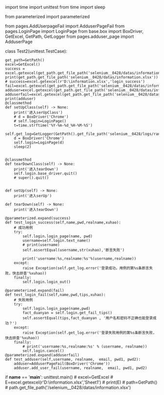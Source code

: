 import time
import unittest
from time import sleep

from parameterized import parameterized

from pages.AddUserpageFail import AdduserPageFail
from pages.LoginPage import LoginPage
from base.box import BoxDriver, GetExcel, GetPath, GetLogger
from pages.adduser_page import AdduserPage


class Test2(unittest.TestCase):

    get_path=GetPath()
    excel=GetExcel()
    success = excel.getexcel(get_path.get_file_path('selenium__0428/datas/information.xlsx'),'login_success')
    print(get_path.get_file_path('selenium__0428/datas/information.xlsx'))
    # success=excel.getexcel(r'D:\information.xlsx','login_success')
    fail=excel.getexcel(get_path.get_file_path('selenium__0428/datas/information.xlsx'),'login_fail')
    adduser=excel.getexcel(get_path.get_file_path('selenium__0428/datas/information.xlsx'),'adduser')
    adduserfail=excel.getexcel(get_path.get_file_path('selenium__0428/datas/information.xlsx'),'adduserfail')
    print(adduser)
    @classmethod
    def setUpClass(self) -> None:
        print('进入serUpClass')
        # d = BoxDriver('Chrome')
        # self.login=LoginPage()
        t=time.strftime('%Y-%m-%d_%H-%M-%S')
        self.get_log=GetLogger(GetPath().get_file_path('selenium__0428/logs/ranzhi%s.log'%t))
        d = BoxDriver('Chrome')
        self.login=LoginPage(d)
        sleep(2)


    @classmethod
    def tearDownClass(self) -> None:
        print('进入tearDown')
        self.login.base_driver.quit()
        # super().quit()


    def setUp(self) -> None:
        print('进入serUp')

    def tearDown(self) -> None:
        print('进入tearDown')

    @parameterized.expand(success)
    def test_login_success(self,name,pwd,realname,xuhao):
        # 成功用例
        try:
            self.login.login_page(name, pwd)
            username=self.login.text_name()
            # print(username)
            self.assertEqual(username,str(xuhao),'断言失败')

            print('username:%s,realname:%s'%(username,realname))
        except:
            raise Exception(self.get_log.error('登录成功，用例的第%s条断言失败，快去排查'%xuhao))
        finally:
            self.login.login_out()

    @parameterized.expand(fail)
    def test_login_fail(self,name,pwd,tips,xuhao):
        # 失败用例
        try:
            self.login.login_page(name,pwd)
            fact_duanyan = self.login.get_fail_tips()
            self.assertEqual(tips,fact_duanyan , '用户名和密码不正确也能登录成功？')
        except:
            raise Exception(self.get_log.error('登录失败用例的第%s条断言失败，快去排查'%xuhao))
        finally:
            # print('username:%s,realname:%s' % (username, realname))
            self.login.cancel()
    @parameterized.expand(adduserfail)
    def test_adduser(self,username, realname,  email, pwd1, pwd2):
        adduser=AdduserPageFail(BoxDriver('Chrome'))
        adduser.add_user_fail(username, realname,  email, pwd1, pwd2)

if __name__ == '__main__':
    unittest.main()
    # excel=GetExcel
    # E=excel.getexcel(r'D:\information.xlsx','Sheet1')
    # print(E)
    # path=GetPath()
    # path.get_file_path('/selenium__0428/datas/information.xlsx')
